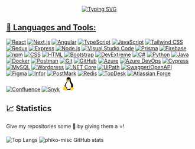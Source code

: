 <p align="center">
  <a href="https://git.io/typing-svg"><img src="https://readme-typing-svg.demolab.com?font=Fira+Code&size=30&pause=2000&center=true&vCenter=true&random=false&width=435&lines=Hello+There!;Hello+World!;Nice+to+meet+you!" alt="Typing SVG" />
</p>

## 🔨 Languages and Tools:

  [<img width="40" src="https://user-images.githubusercontent.com/25181517/183897015-94a058a6-b86e-4e42-a37f-bf92061753e5.png" alt="React" title="React"/>](https://react.dev/)
  [<img width="40" src="https://user-images.githubusercontent.com/136815194/254798345-5f8c622c-c217-4649-b0a9-7e0ee24bd704.png" alt="Next.js" title="Next.js"/>](https://nextjs.org/)
  [<img width="40" src="https://github.com/phiko-misc/phiko-misc/assets/18640250/d2106981-f060-495d-bba7-dad0df5aa47d" alt="Angular" title="Angular"/>](https://angular.io/)
  [<img width="40" src="https://user-images.githubusercontent.com/25181517/183890598-19a0ac2d-e88a-4005-a8df-1ee36782fde1.png" alt="TypeScript" title="TypeScript"/>](https://www.typescriptlang.org/)
  [<img width="40" src="https://user-images.githubusercontent.com/25181517/117447155-6a868a00-af3d-11eb-9cfe-245df15c9f3f.png" alt="JavaScript" title="JavaScript"/>](https://developer.mozilla.org/docs/Web/JavaScript)
  [<img width="40" src="https://user-images.githubusercontent.com/25181517/202896760-337261ed-ee92-4979-84c4-d4b829c7355d.png" alt="Tailwind CSS" title="Tailwind CSS"/>](https://tailwindcss.com/)
  [<img width="40" src="https://user-images.githubusercontent.com/25181517/187896150-cc1dcb12-d490-445c-8e4d-1275cd2388d6.png" alt="Redux" title="Redux"/>](https://redux.js.org/)
  [<img width="40" src="https://user-images.githubusercontent.com/25181517/183859966-a3462d8d-1bc7-4880-b353-e2cbed900ed6.png" alt="Express" title="Express"/>](https://expressjs.com/)
  [<img width="40" src="https://user-images.githubusercontent.com/25181517/183568594-85e280a7-0d7e-4d1a-9028-c8c2209e073c.png" alt="Node.js" title="Node.js"/>](https://nodejs.org)
  [<img width="40" src="https://user-images.githubusercontent.com/25181517/192108891-d86b6220-e232-423a-bf5f-90903e6887c3.png" alt="Visual Studio Code" title="Visual Studio Code"/>](https://code.visualstudio.com/)
  [<img width="40" src="https://www.prisma.io/images/apple-touch-icon.png" alt="Prisma" title="Prisma"/>](https://www.prisma.io/)
  [<img width="40" src="https://user-images.githubusercontent.com/25181517/189716855-2c69ca7a-5149-4647-936d-780610911353.png" alt="Firebase" title="Firebase"/>](https://firebase.google.com/)
  [<img width="40" src="https://user-images.githubusercontent.com/25181517/121401671-49102800-c959-11eb-9f6f-74d49a5e1774.png" alt="npm" title="npm"/>](https://www.npmjs.com/)
  [<img width="40" src="https://user-images.githubusercontent.com/25181517/183898674-75a4a1b1-f960-4ea9-abcb-637170a00a75.png" alt="CSS" title="CSS"/>](https://developer.mozilla.org/docs/Web/CSS)
  [<img width="40" src="https://user-images.githubusercontent.com/25181517/192158954-f88b5814-d510-4564-b285-dff7d6400dad.png" alt="HTML" title="HTML"/>](https://developer.mozilla.org/docs/Web/HTML)
  [<img width="40" src="https://user-images.githubusercontent.com/25181517/183898054-b3d693d4-dafb-4808-a509-bab54cf5de34.png" alt="Bootstrap" title="Bootstrap"/>](https://getbootstrap.com/)
  [<img width="40" src="https://js.devexpress.com/Content/favicons/apple-touch-icon-Angular.png" alt="DevExtreme" title="DevExtreme"/>](https://js.devexpress.com/Angular/)
  [<img width="40" src="https://user-images.githubusercontent.com/25181517/121405384-444d7300-c95d-11eb-959f-913020d3bf90.png" alt="C#" title="C#"/>](https://dotnet.microsoft.com/languages/csharp)
  [<img width="40" src="https://user-images.githubusercontent.com/25181517/183423507-c056a6f9-1ba8-4312-a350-19bcbc5a8697.png" alt="Python" title="Python"/>](https://www.python.org/)
  [<img width="40" src="https://user-images.githubusercontent.com/25181517/117201156-9a724800-adec-11eb-9a9d-3cd0f67da4bc.png" alt="Java" title="Java"/>](https://www.java.com)
  [<img width="40" src="https://user-images.githubusercontent.com/25181517/117207330-263ba280-adf4-11eb-9b97-0ac5b40bc3be.png" alt="Docker" title="Docker"/>](https://www.docker.com/)
  [<img width="40" src="https://user-images.githubusercontent.com/25181517/192109061-e138ca71-337c-4019-8d42-4792fdaa7128.png" alt="Postman" title="Postman"/>](https://www.postman.com/)
  [<img width="40" src="https://user-images.githubusercontent.com/25181517/192108372-f71d70ac-7ae6-4c0d-8395-51d8870c2ef0.png" alt="Git" title="Git"/>](https://git-scm.com/)
  [<img width="40" src="https://user-images.githubusercontent.com/25181517/192108374-8da61ba1-99ec-41d7-80b8-fb2f7c0a4948.png" alt="GitHub" title="GitHub"/>](https://github.com/)
  [<img width="40" src="https://github.com/phiko-misc/phiko-misc/assets/18640250/63164a4a-f913-49d6-b29d-63c77c6080b2" alt="Azure" title="Azure"/>](https://azure.microsoft.com)
  [<img width="40" src="https://github.com/phiko-misc/phiko-misc/assets/18640250/a8ca1346-62fc-4cde-9e2e-7b21e250b649" alt="Azure DevOps" title="Azure DevOps"/>](https://azure.microsoft.com/products/devops/)
  [<img width="40" src="https://github.com/phiko-misc/phiko-misc/assets/18640250/a39dc492-6ede-4992-ab52-6afb342408ae" alt="Cypress" title="Cypress"/>](https://www.cypress.io/)
  [<img width="40" src="https://user-images.githubusercontent.com/25181517/183896128-ec99105a-ec1a-4d85-b08b-1aa1620b2046.png" alt="MySQL" title="MySQL"/>](https://www.mysql.com/)
  [<img width="40" src="https://user-images.githubusercontent.com/25181517/192158957-b1256181-356c-46a3-beb9-487af08a6266.png" alt="Wordpress" title="Wordpress"/>](https://wordpress.org/)
  [<img width="40" src="https://user-images.githubusercontent.com/25181517/121405754-b4f48f80-c95d-11eb-8893-fc325bde617f.png" alt=".NET Core" title=".NET Core"/>](https://dotnet.microsoft.com/)
  [<img width="40" src="https://github.com/phiko-misc/phiko-misc/assets/18640250/7b0ac3ec-8dcd-41bb-9614-cf8df86e5a63" alt="UiPath" title="UiPath">](https://www.uipath.com/)
  [<img width="40" src="https://github.com/phiko-misc/phiko-misc/assets/18640250/afb1720e-98fb-4eee-87b6-d1a9bd13f411" alt="Swagger/OpenAPI" title="Swagger">](https://swagger.io/)
  [<img width="40" src="https://user-images.githubusercontent.com/25181517/189715289-df3ee512-6eca-463f-a0f4-c10d94a06b2f.png" alt="Figma" title="Figma"/>](https://www.figma.com/)
  [<img width="40" src="https://github.com/phiko-misc/phiko-misc/assets/18640250/57446448-5312-49b8-be62-272e948bcb2a" alt="Infor" title="Infor"/>](https://www.infor.com/)
  [<img width="40" src="https://postmarkapp.com/images/apple-touch-icon.png" alt="PostMark" title="PostMark">](https://postmarkapp.com/)
  [<img width="40" src="https://github.com/phiko-misc/phiko-misc/assets/18640250/37378b94-ec17-4ecd-bd2b-bd9b025e7e4f" alt="Redis" title="Redis"/>](https://redis.io/)
  [<img width="40" src="https://github.com/phiko-misc/phiko-misc/assets/18640250/4bac8372-638d-4cb8-9b2f-286fee3d944c" alt="TopDesk" title="TopDesk"/>](https://www.topdesk.com/)
  [<img width="40" src="https://github.com/phiko-misc/phiko-misc/assets/18640250/47d25173-4c0c-46c8-bb82-fd3238fbab29" alt="Atlassian Forge" title="Atlassian Forge"/>](https://developer.atlassian.com/platform/forge/)
  [<img width="40" src="https://github.com/phiko-misc/phiko-misc/assets/18640250/bfa0f636-be14-482d-80de-938448d59a32" alt="Confluence" title="Confluence">](https://www.atlassian.com/software/confluence)
  [<img width="40" src="https://res.cloudinary.com/snyk/image/upload/v1537345891/press-kit/brand/avatar-transparent.png" alt="Snyk" title="Snyk">](https://snyk.io/)
  [<img width="40" src="./img/OS-Linux-icon.png" alt="Linux" title="Linux">](https://www.linux.org/)


## 📈 Statistics

Give my repositories some 💖 by giving them a ⭐️!

<div>
<img alt="Top Langs" height="158vh" src="https://github-readme-stats.vercel.app/api/top-langs/?username=phiko-misc&hide=html&layout=compact&theme=tokyonight">
<img alt="phiko-misc GitHub stats" height="146vh" src="https://github-readme-stats.vercel.app/api?username=phiko-misc&count_private=true&hide_border=false&hide_title=false&include_all_commits=true&show_icons=true&theme=tokyonight">
</div>


